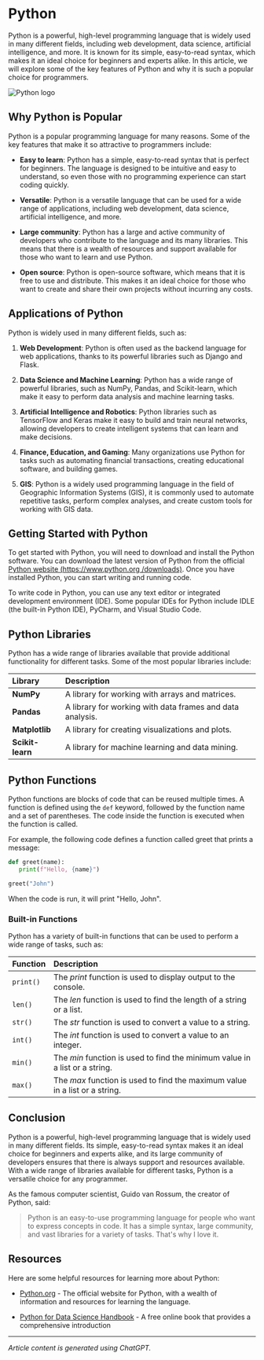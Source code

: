 # Python

Python is a powerful, high-level programming language that is widely used in many different fields,
including web development, data science, artificial intelligence, and more. It is known for its simple,
easy-to-read syntax, which makes it an ideal choice for beginners and experts alike. In this article,
we will explore some of the key features of Python and why it is such a popular choice for
programmers.

![Python logo](https://www.python.org/static/img/python-logo@2x.png)

## Why Python is Popular

Python is a popular programming language for many reasons. Some of the key features that make
it so attractive to programmers include:

- **Easy to learn**: Python has a simple, easy-to-read syntax that is perfect for beginners. The
language is designed to be intuitive and easy to understand, so even those with no
programming experience can start coding quickly.

- **Versatile**: Python is a versatile language that can be used for a wide range of applications,
including web development, data science, artificial intelligence, and more.

- **Large community**: Python has a large and active community of developers who contribute to
the language and its many libraries. This means that there is a wealth of resources and support
available for those who want to learn and use Python.

- **Open source**: Python is open-source software, which means that it is free to use and
distribute. This makes it an ideal choice for those who want to create and share their own
projects without incurring any costs.

## Applications of Python

Python is widely used in many different fields, such as:

1. **Web Development**: Python is often used as the backend language for web applications,
thanks to its powerful libraries such as Django and Flask.

2. **Data Science and Machine Learning**: Python has a wide range of powerful libraries, such as
NumPy, Pandas, and Scikit-learn, which make it easy to perform data analysis and machine
learning tasks.

3. **Artificial Intelligence and Robotics**: Python libraries such as TensorFlow and Keras make it
easy to build and train neural networks, allowing developers to create intelligent systems that
can learn and make decisions.

4. **Finance, Education, and Gaming**: Many organizations use Python for tasks such as
automating financial transactions, creating educational software, and building games.

5. **GIS**: Python is a widely used programming language in the field of Geographic Information
Systems (GIS), it is commonly used to automate repetitive tasks, perform complex analyses,
and create custom tools for working with GIS data.

## Getting Started with Python

To get started with Python, you will need to download and install the Python software. You can
download the latest version of Python from the official [Python website (https://www.python.org
/downloads)](https://www.python.org/downloads). Once you have installed Python, you can start writing and running code.

To write code in Python, you can use any text editor or integrated development environment (IDE).
Some popular IDEs for Python include IDLE (the built-in Python IDE), PyCharm, and Visual Studio
Code.

## Python Libraries

Python has a wide range of libraries available that provide additional functionality for different
tasks. Some of the most popular libraries include:

| **Library**      | **Description**                                           |
| :--------------- | :-------------------------------------------------------- |
| **NumPy**        | A library for working with arrays and matrices.           |
| **Pandas**       | A library for working with data frames and data analysis. |
| **Matplotlib**   | A library for creating visualizations and plots.          |
| **Scikit-learn** | A library for machine learning and data mining.           |

## Python Functions

Python functions are blocks of code that can be reused multiple times. A function is defined using
the `def` keyword, followed by the function name and a set of parentheses. The code inside the
function is executed when the function is called.

For example, the following code defines a function called greet that prints a message:

```python
def greet(name):
   print(f"Hello, {name}")

greet("John")
```

When the code is run, it will print "Hello, John".

### Built-in Functions

Python has a variety of built-in functions that can be used to perform a wide range of tasks, such
as:

| Function  | Description                                                                 |
| :-------- | :-------------------------------------------------------------------------- |
| `print()` | The *print* function is used to display output to the console.              |
| `len()`   | The *len* function is used to find the length of a string or a list.        |
| `str()`   | The *str* function is used to convert a value to a string.                  |
| `int()`   | The *int* function is used to convert a value to an integer.                |
| `min()`   | The *min* function is used to find the minimum value in a list or a string. |
| `max()`   | The *max* function is used to find the maximum value in a list or a string. |

## Conclusion

Python is a powerful, high-level programming language that is widely used in many different fields.
Its simple, easy-to-read syntax makes it an ideal choice for beginners and experts alike, and its
large community of developers ensures that there is always support and resources available. With
a wide range of libraries available for different tasks, Python is a versatile choice for any
programmer.

As the famous computer scientist, Guido van Rossum, the creator of Python, said:

> Python is an easy-to-use programming language for people who want to express concepts in
> code. It has a simple syntax, large community, and vast libraries for a variety of tasks. That's
> why I love it.

## Resources

Here are some helpful resources for learning more about Python:

- [Python.org](https://python.org) - The official website for Python, with a wealth of information and resources for learning the language.

- [Python for Data Science Handbook](https://jakevdp.github.io/PythonDataScienceHandbook/) - A free online book that provides a comprehensive
introduction

---

*Article content is generated using ChatGPT.*
